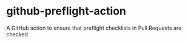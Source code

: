 # github-preflight-action
A GitHub action to ensure that preflight checklists in Pull Requests are checked
